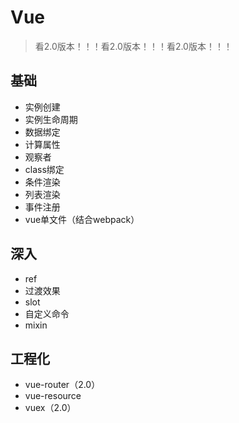 # Vue

> 看2.0版本！！！看2.0版本！！！看2.0版本！！！

## 基础

- 实例创建
- 实例生命周期
- 数据绑定
- 计算属性
- 观察者
- class绑定
- 条件渲染
- 列表渲染
- 事件注册
- vue单文件（结合webpack）




## 深入

- ref
- 过渡效果
- slot
- 自定义命令
- mixin




## 工程化

- vue-router（2.0）
- vue-resource
- vuex（2.0）